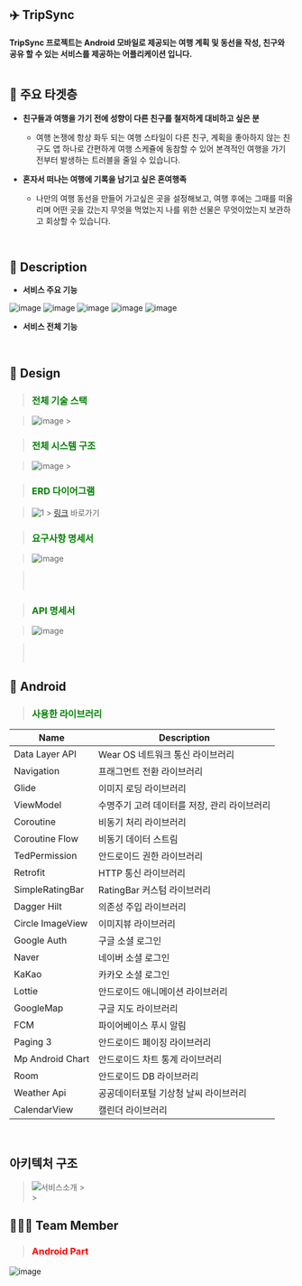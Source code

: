 ## ✈️ TripSync

**TripSync 프로젝트는 Android 모바일로 제공되는 여행 계획 및 동선을 작성, 친구와 공유 할 수 있는 서비스를 제공하는 어플리케이션 입니다.**
<br/>
<br/>

## 🤵 주요 타겟층

- **친구들과 여행을 가기 전에 성향이 다른 친구를 철저하게 대비하고 싶은 분**
	-  여행 논쟁에 항상 화두 되는 여행 스타일이 다른 친구, 계획을 좋아하지 않는 친구도 앱 하나로 간편하게 여행 스케쥴에 동참할 수 있어 본격적인 여행을 가기 전부터 발생하는 트러블을 줄일 수 있습니다.

- **혼자서 떠나는 여행에 기록을 남기고 싶은 혼여행족**
	- 나만의 여행 동선을 만들어 가고싶은 곳을 설정해보고, 여행 후에는 그때를 떠올리며 어떤 곳을 갔는지 무엇을 먹었는지 나를 위한 선물은 무엇이었는지 보관하고 회상할 수 있습니다.
<br/>

## 📃 Description

- **서비스 주요 기능**

![image](https://github.com/NBCAndroid15/TripSync/assets/138543028/9fca23cb-c7ed-4df4-a3cf-836462cdf0bb)
![image](https://github.com/NBCAndroid15/TripSync/assets/138543028/89b21a25-1a88-4752-9289-ac19123377cf)
![image](https://github.com/NBCAndroid15/TripSync/assets/138543028/e6257db2-6111-4e95-8624-b35f69a8c306)
![image](https://github.com/NBCAndroid15/TripSync/assets/138543028/fd611715-0d91-4b73-86ef-e4b7d5af34aa)
![image](https://github.com/NBCAndroid15/TripSync/assets/138543028/c3107969-8563-4506-8979-f184de00e2cd)

- **서비스 전체 기능**


<br/>

## 📝 Design

> <h3><font color="green">전체 기술 스택</font></h3>

> ![image](./img/6.전체기술스택.png) > <br/>

> <h3><font color="green">전체 시스템 구조</font></h3>

> ![image](./img/7.전체시스템구조.png) > <br/>

> <h3><font color="green">ERD 다이어그램</font></h3>

> ![1](./img/8.ERD다이어그램.png) > [링크](https://www.erdcloud.com/d/uoAsmnv3gyCugnxno) 바로가기
> <br/>

> <h3><font color="green">요구사항 명세서</font></h3>

> ![image](./img/9.요구사항명세서.gif) <br/>

> <br/>
> <br/>

> <h3><font color="green">API 명세서</font></h3>

> ![image](./img/10.API명세서.gif) <br/>

> <br/>
> <br/>

## 📱 Android

> <h3><font color="green">사용한 라이브러리</font></h3>

| Name             | Description                                  |
| ---------------- | -------------------------------------------- |
| Data Layer API   | Wear OS 네트워크 통신 라이브러리             |
| Navigation       | 프래그먼트 전환 라이브러리                   |
| Glide            | 이미지 로딩 라이브러리                       |
| ViewModel        | 수명주기 고려 데이터를 저장, 관리 라이브러리 |
| Coroutine        | 비동기 처리 라이브러리                       |
| Coroutine Flow   | 비동기 데이터 스트림                         |
| TedPermission    | 안드로이드 권한 라이브러리                   |
| Retrofit         | HTTP 통신 라이브러리                         |
| SimpleRatingBar  | RatingBar 커스텀 라이브러리                  |
| Dagger Hilt      | 의존성 주입 라이브러리                       |
| Circle ImageView | 이미지뷰 라이브러리                          |
| Google Auth      | 구글 소셜 로그인                             |
| Naver            | 네이버 소셜 로그인                           |
| KaKao            | 카카오 소셜 로그인                           |
| Lottie           | 안드로이드 애니메이션 라이브러리             |
| GoogleMap        | 구글 지도 라이브러리                         |
| FCM              | 파이어베이스 푸시 알림                       |
| Paging 3         | 안드로이드 페이징 라이브러리                 |
| Mp Android Chart | 안드로이드 차트 통계 라이브러리              |
| Room             | 안드로이드 DB 라이브러리                     |
| Weather Api      | 공공데이터포털 기상청 날씨 라이브러리        |
| CalendarView     | 캘린더 라이브러리                            |

<br/>

## 아키텍처 구조
> ![서비스소개](./img/11.아키텍처구조.png) > <br/> > <br/>

## 👨‍👦‍👦 Team Member

> <h3><font color="red">Android Part</font></h3>

![image](./img/14.팀원역할1.png)

